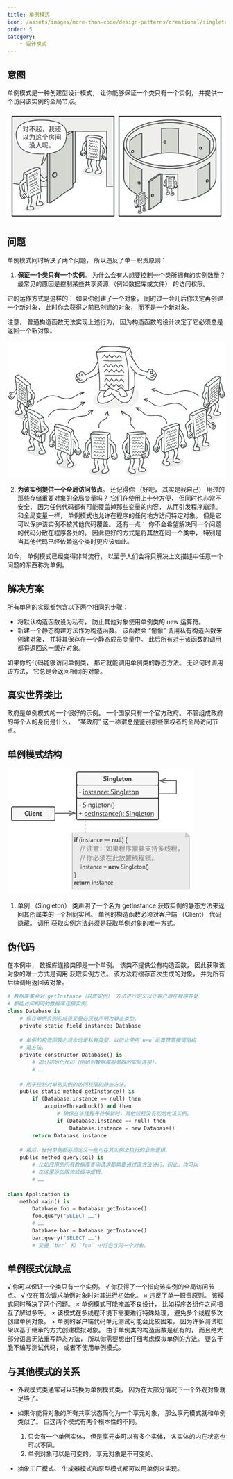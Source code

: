 ```yaml
---
title: 单例模式
icon: /assets/images/more-than-code/design-patterns/creational/singleton/singleton-mini.png
order: 5
category:
    - 设计模式
---
```


## 意图

单例模式是一种创建型设计模式， 让你能够保证一个类只有一个实例， 并提供一个访问该实例的全局节点。

![](../../../../.vuepress/public/assets/images/more-than-code/design-patterns/creational/singleton/singleton-comic-1-zh.png)

## 问题

单例模式同时解决了两个问题， 所以违反了单一职责原则：

1. **保证一个类只有一个实例**。 为什么会有人想要控制一个类所拥有的实例数量？ 最常见的原因是控制某些共享资源 （例如数据库或文件） 的访问权限。

它的运作方式是这样的： 如果你创建了一个对象， 同时过一会儿后你决定再创建一个新对象， 此时你会获得之前已创建的对象， 而不是一个新对象。

注意， 普通构造函数无法实现上述行为， 因为构造函数的设计决定了它必须总是返回一个新对象。

![客户端甚至可能没有意识到它们一直都在使用同一个对象](../../../../.vuepress/public/assets/images/more-than-code/design-patterns/creational/singleton/singleton.png)

2. **为该实例提供一个全局访问节点**。 还记得你 （好吧， 其实是我自己） 用过的那些存储重要对象的全局变量吗？ 它们在使用上十分方便， 但同时也非常不安全， 因为任何代码都有可能覆盖掉那些变量的内容， 从而引发程序崩溃。
   和全局变量一样， 单例模式也允许在程序的任何地方访问特定对象。 但是它可以保护该实例不被其他代码覆盖。
   还有一点： 你不会希望解决同一个问题的代码分散在程序各处的。 因此更好的方式是将其放在同一个类中， 特别是当其他代码已经依赖这个类时更应该如此。

如今， 单例模式已经变得非常流行， 以至于人们会将只解决上文描述中任意一个问题的东西称为单例。

## 解决方案

所有单例的实现都包含以下两个相同的步骤：

-   将默认构造函数设为私有， 防止其他对象使用单例类的 new 运算符。
-   新建一个静态构建方法作为构造函数。 该函数会 “偷偷” 调用私有构造函数来创建对象， 并将其保存在一个静态成员变量中。 此后所有对于该函数的调用都将返回这一缓存对象。

如果你的代码能够访问单例类， 那它就能调用单例类的静态方法。 无论何时调用该方法， 它总是会返回相同的对象。

## 真实世界类比

政府是单例模式的一个很好的示例。 一个国家只有一个官方政府。 不管组成政府的每个人的身份是什么， ​ “某政府” 这一称谓总是鉴别那些掌权者的全局访问节点。

## 单例模式结构

![](../../../../.vuepress/public/assets/images/more-than-code/design-patterns/creational/singleton/structure-zh.png)

1. 单例 （Singleton） 类声明了一个名为 get­Instance 获取实例的静态方法来返回其所属类的一个相同实例。
   单例的构造函数必须对客户端 （Client） 代码隐藏。 调用 获取实例方法必须是获取单例对象的唯一方式。

## 伪代码
在本例中， 数据库连接类即是一个单例。 该类不提供公有构造函数， 因此获取该对象的唯一方式是调用 获取实例方法。 该方法将缓存首次生成的对象， 并为所有后续调用返回该对象。
```py
# 数据库类会对`getInstance（获取实例）`方法进行定义以让客户端在程序各处
# 都能访问相同的数据库连接实例。
class Database is
    # 保存单例实例的成员变量必须被声明为静态类型。
    private static field instance: Database

    # 单例的构造函数必须永远是私有类型，以防止使用`new`运算符直接调用构
    # 造方法。
    private constructor Database() is
        # 部分初始化代码（例如到数据库服务器的实际连接）。
        # ……

    # 用于控制对单例实例的访问权限的静态方法。
    public static method getInstance() is
        if (Database.instance == null) then
            acquireThreadLock() and then
                # 确保在该线程等待解锁时，其他线程没有初始化该实例。
                if (Database.instance == null) then
                    Database.instance = new Database()
        return Database.instance

    # 最后，任何单例都必须定义一些可在其实例上执行的业务逻辑。
    public method query(sql) is
        # 比如应用的所有数据库查询请求都需要通过该方法进行。因此，你可以
        # 在这里添加限流或缓冲逻辑。
        # ……

class Application is
    method main() is
        Database foo = Database.getInstance()
        foo.query("SELECT ……")
        # ……
        Database bar = Database.getInstance()
        bar.query("SELECT ……")
        # 变量 `bar` 和 `foo` 中将包含同一个对象。
```

## 单例模式优缺点

√ 你可以保证一个类只有一个实例。
√ 你获得了一个指向该实例的全局访问节点。
√ 仅在首次请求单例对象时对其进行初始化。
× 违反了单一职责原则。 该模式同时解决了两个问题。
× 单例模式可能掩盖不良设计， 比如程序各组件之间相互了解过多等。
× 该模式在多线程环境下需要进行特殊处理， 避免多个线程多次创建单例对象。
× 单例的客户端代码单元测试可能会比较困难， 因为许多测试框架以基于继承的方式创建模拟对象。 由于单例类的构造函数是私有的， 而且绝大部分语言无法重写静态方法， 所以你需要想出仔细考虑模拟单例的方法。 要么干脆不编写测试代码， 或者不使用单例模式。

## 与其他模式的关系

-   外观模式类通常可以转换为单例模式类， 因为在大部分情况下一个外观对象就足够了。

-   如果你能将对象的所有共享状态简化为一个享元对象， 那么享元模式就和单例类似了。 但这两个模式有两个根本性的不同。
    1. 只会有一个单例实体， 但是享元类可以有多个实体， 各实体的内在状态也可以不同。
    2. 单例对象可以是可变的。 享元对象是不可变的。
-   抽象工厂模式、 生成器模式和原型模式都可以用单例来实现。
